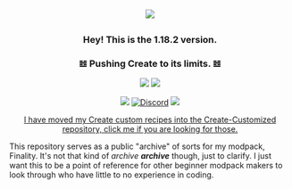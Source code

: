 # <p align="center" dir="auto"><a href="https://"><img src="https://i.imgur.com/nMSU04Q.png"></a></p>

### <p align="center" dir="auto"> Hey! This is the 1.18.2 version. </p>
### <p align="center" dir="auto">𝌤 Pushing Create to its limits. 𝌤</p>
<p align="center" dir="auto"><a href="https://"><img src="https://img.shields.io/badge/1.19.2%20Modpack%20variant%20status-In%20progress-b1a0ff"></a> <a href="https://"><img src="https://img.shields.io/badge/1.18.2%20Modpack%20variant%20status-In%20progress-b1a0ff"></a></p>

<p align="center" dir="auto"><a href="https://"><img src="https://img.shields.io/badge/Available%20for-1.19.2%E2%94%831.18.2-orange"></a> <a href="https://"><img alt="Discord" src="https://img.shields.io/discord/734146194397200424?color=%235865F2&label=Discord&logo=discord&logoColor=%23FFFFFF"></a> <a href="https://"><img src="https://img.shields.io/badge/Liscense-MIT-blueviolet"></a></p>

<p align="center" dir="auto"><a href="https://github.com/CelestialAbyss/Create-Customized" title="github.com/CelestialAbyss/Create-Customized" rel="nofollow">I have moved my Create custom recipes into the Create-Customized repository, click me if you are looking for those.</a></p>

This repository serves as a public "archive" of sorts for my modpack, Finality. It's not that kind of *archive* ***archive*** though, just to clarify. I just want this to be a point of reference for other beginner modpack makers to look through who have little to no experience in coding.
